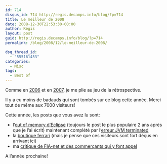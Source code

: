 ```yaml
---
id: 714
disqus_id: 714 http://regis.decamps.info/blog/?p=714
title: Le meilleur de 2008
date: 2008-12-30T22:53:30+00:00
author: Régis
layout: post
guid: http://regis.decamps.info/blog/?p=714
permalink: /blog/2008/12/le-meilleur-de-2008/

dsq_thread_id:
  - "555161453"
categories:
  - Misc
tags:
  - Best of
---
```

Comme en [2006](http://regis.decamps.info/blog/2007/01/bilan-dun-an-de-blog/) et en [2007](http://regis.decamps.info/blog/2007/12/le-meilleur-de-2007/), je me plie au jeu de la rétrospective.

Il y a eu moins de badauds qui sont tombés sur ce blog cette année. Merci tout de même aux 7000 visiteurs! 

Cette année, les posts que vous avez lu sont:

  * l’[out of memory d’Eclipse](/blog/2006/10/eclipse-out-of-memory-cest-fini) (toujours le post le plus populaire 2 ans après que je l’ai écrit) maintenant complété par l’[erreur JVM terminated](/blog/2008/08/eclipse-jvm-terminated)
  * la [boutique ferrari](/blog/2007/10/boutique-ferrari) (mais je pense que ces visiteurs sont fort déçus en arrivant ici)
  * ma [critique de FIA-net et des commerçants qui y font appel](/blog/2008/05/a-quoi-sert-fia-net-exactement)

A l’année prochaine!
